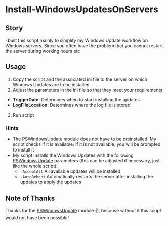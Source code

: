 # Install-WindowsUpdatesOnServers

## Story

I built this script mainly to simplify my Windows Update workflow on Windows servers. Since you often have the problem that you cannot restart the server during working hours etc

## Usage

 1. Copy the script and the associated ini file to the server on which Windows Updates are to be installed.
 2. Adjust the parameters in the ini file so that they meet your requirements

- **TriggerDate**: Determines when to start installing the updates
- **LogFileLocation**: Determines where the log file is stored

 3. Run script

### Hints

- The [PSWindowsUpdate](https://www.powershellgallery.com/packages/PSWindowsUpdate) module does not have to be preinstalled. My script checks if it is available. If it is not available, you will be prompted to install it
- My script installs the Windows Updates with the following [PSWindowsUpdate](https://www.powershellgallery.com/packages/PSWindowsUpdate) parameters (this can be adjusted if necessary, just like the whole script):
  - `-AcceptAll` All available updates will be installed
  - `-AutoReboot` Automatically restarts the server after installing the updates to apply the updates

## Note of Thanks

Thanks for the [PSWindowsUpdate](https://www.powershellgallery.com/packages/PSWindowsUpdate) module ✌, because without it this script would not have been possible!
